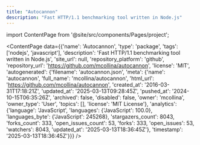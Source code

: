 ```yaml
---
title: "Autocannon"
description: "Fast HTTP/1.1 benchmarking tool written in Node.js"
---
```

import ContentPage from '@site/src/components/Pages/project';

<ContentPage
    data={{'name': 'Autocannon', 'type': 'package', 'tags': ['nodejs', 'javascript'], 'description': 'Fast HTTP/1.1 benchmarking tool written in Node.js', 'site_url': null, 'repository_platform': 'github', 'repository_url': 'https://github.com/mcollina/autocannon', 'license': 'MIT', 'autogenerated': {'filename': 'autocannon.json', 'meta': {'name': 'autocannon', 'full_name': 'mcollina/autocannon', 'html_url': 'https://github.com/mcollina/autocannon', 'created_at': '2016-03-31T17:18:21Z', 'updated_at': '2025-03-13T09:28:45Z', 'pushed_at': '2024-10-15T06:35:26Z', 'archived': false, 'disabled': false, 'owner': 'mcollina', 'owner_type': 'User', 'topics': [], 'license': 'MIT License'}, 'analytics': {'language': 'JavaScript', 'languages': {'JavaScript': 100.0}, 'languages_byte': {'JavaScript': 245268}, 'stargazers_count': 8043, 'forks_count': 333, 'open_issues_count': 53, 'forks': 333, 'open_issues': 53, 'watchers': 8043, 'updated_at': '2025-03-13T18:36:45Z'}, 'timestamp': '2025-03-13T18:36:45Z'}}}
/>
